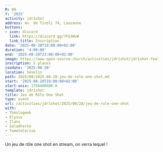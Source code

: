 ```yaml
---
M: 08
Y: '2025'
activity: jdr1shot
address: Av. de Tivoli 74, Lausanne
buttons:
- icon: discord
  link: https://discord.gg/7FG3WvW
  link_title: Inscription
date: '2025-08-28T19:00:00+02:00'
duration: '4:00:00'
end: '2025-08-28T23:00:00+02:00'
image: https://www.open-source.church/activities/jdr1shot/jdr1shot-featured_hu1465998851353311452.jpg
inscription: 5 places
isodate: '2025-08-28'
location: Sévelin
path: 2025/08/2025-08-28-jeu-de-role-one-shot.md
start: '2025-08-28T19:00:00+02:00'
start-unix: 1756400400.0
template: jdr1shot
title: Jeu de Rôle One Shot
type: event
url: /activities/jdr1shot/2025/08/28/jeu-de-role-one-shot
with:
- Théologeek
- Elyius
- Ilans
- SaladVerte
- TomateCerise
---
```

Un jeu de rôle one shot en stream, on verra lequel !